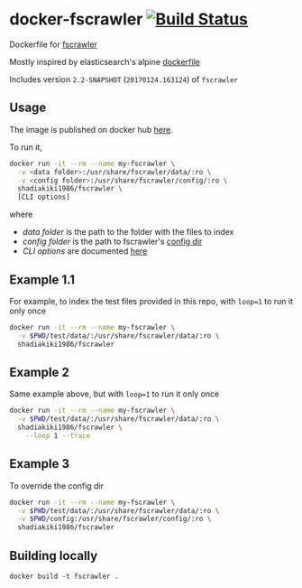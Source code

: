 # docker-fscrawler [![Build Status](https://travis-ci.org/shadiakiki1986/docker-fscrawler.svg?branch=master)](https://travis-ci.org/shadiakiki1986/docker-fscrawler)
Dockerfile for [fscrawler](https://github.com/dadoonet/fscrawler)

Mostly inspired by elasticsearch's alpine [dockerfile](https://github.com/docker-library/elasticsearch/blob/f2e19796b765e2e448d0e8c651d51be992b56d08/5/alpine/Dockerfile)

Includes version `2.2-SNAPSHOT` (`20170124.163124`) of `fscrawler`

## Usage
The image is published on docker hub [here](https://hub.docker.com/r/shadiakiki1986/fscrawler/).

To run it,
```bash
docker run -it --rm --name my-fscrawler \
  -v <data folder>:/usr/share/fscrawler/data/:ro \
  -v <config folder>:/usr/share/fscrawler/config/:ro \
  shadiakiki1986/fscrawler \
  [CLI options]
```
where
* *data folder* is the path to the folder with the files to index
* *config folder* is the path to fscrawler's [config dir](https://github.com/dadoonet/fscrawler#cli-options)
* *CLI options* are documented [here](https://github.com/dadoonet/fscrawler#cli-options)

## Example 1.1
For example, to index the test files provided in this repo, with `loop=1` to run it only once

```bash
docker run -it --rm --name my-fscrawler \
  -v $PWD/test/data/:/usr/share/fscrawler/data/:ro \
  shadiakiki1986/fscrawler
```

## Example 2
Same example above, but with `loop=1` to run it only once

```bash
docker run -it --rm --name my-fscrawler \
  -v $PWD/test/data/:/usr/share/fscrawler/data/:ro \
  shadiakiki1986/fscrawler \
    --loop 1 --trace
```

## Example 3
To override the config dir

```bash
docker run -it --rm --name my-fscrawler \
  -v $PWD/test/data/:/usr/share/fscrawler/data/:ro \
  -v $PWD/config:/usr/share/fscrawler/config/:ro \
  shadiakiki1986/fscrawler
```

## Building locally
```
docker build -t fscrawler .
```
